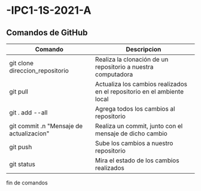 # -IPC1-1S-2021-A
## Comandos de GitHub
| Comando | Descripcion	|
|---------|-------------|
| git clone direccion_repositorio	| Realiza la clonación de un repositorio a nuestra computadora |
| git pull | Actualiza los cambios realizados en el repositorio en el ambiente local |
| git . add --all | Agrega todos los cambios al repositorio |
| git commit .n "Mensaje de actualizacion" | Realiza un commit, junto con el mensaje de dicho cambio |
| git push | Sube los cambios a nuestro repositorio |
| git status | Mira el estado de los cambios realizados |
fin de comandos
